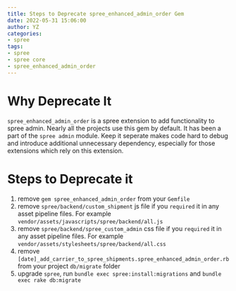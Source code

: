 ```yaml
---
title: Steps to Deprecate spree_enhanced_admin_order Gem
date: 2022-05-31 15:06:00
author: YZ
categories:
- spree
tags:
- spree
- spree core
- spree_enhanced_admin_order
---
```


# Why Deprecate It
`spree_enhanced_admin_order` is a spree extension to add functionality to spree admin. Nearly all the projects use this gem by default. It has been a part of the `spree admin` module. Keep it seperate makes code hard to debug and introduce additional unnecessary dependency, especially for those extensions which rely on this extension.

# Steps to Deprecate it
1. remove `gem spree_enhanced_admin_order` from your `Gemfile`
2. remove `spree/backend/custom_shipment` js file if you `required` it in any asset pipeline files. For example `vendor/assets/javascripts/spree/backend/all.js` 
3. remove `spree/backend/spree_custom_admin` css file if you `required` it in any asset pipeline files. For example `vendor/assets/stylesheets/spree/backend/all.css`
4. remove `[date]_add_carrier_to_spree_shipments.spree_enhanced_admin_order.rb` from your project `db/migrate` folder
5. upgrade `spree`, run `bundle exec spree:install:migrations` and `bundle exec rake db:migrate`